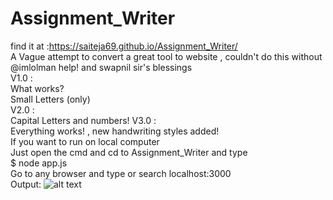 # Assignment_Writer
find it at :https://saiteja69.github.io/Assignment_Writer/<br />
A Vague attempt to convert a great tool to website , couldn't do this without @imlolman help! and swapnil sir's blessings<br />
V1.0 :<br />
 What works? <br />
  Small Letters (only)<br />
V2.0 :<br />
Capital Letters and numbers!
V3.0 : <br />
Everything works! , new handwriting styles added!
<br />
If you want to run on local computer
<br />
Just open the cmd and cd to Assignment_Writer and type
<br />
$ node app.js
<br />
Go to any browser and type or search localhost:3000
<br />
Output:
![alt text](https://github.com/SaiTeja69/Assignment_Writer/blob/master/output.jpg)
